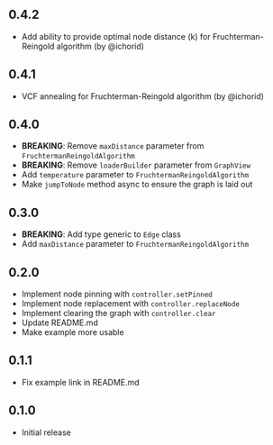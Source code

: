 ## 0.4.2

- Add ability to provide optimal node distance (k) for Fruchterman-Reingold algorithm (by @ichorid)

## 0.4.1

- VCF annealing for Fruchterman-Reingold algorithm (by @ichorid)

## 0.4.0

- **BREAKING**: Remove `maxDistance` parameter from `FruchtermanReingoldAlgorithm`
- **BREAKING**: Remove `loaderBuilder` parameter from `GraphView`
- Add `temperature` parameter to `FruchtermanReingoldAlgorithm`
- Make `jumpToNode` method async to ensure the graph is laid out

## 0.3.0

- **BREAKING**: Add type generic to `Edge` class
- Add `maxDistance` parameter to `FruchtermanReingoldAlgorithm`

## 0.2.0

- Implement node pinning with `controller.setPinned`
- Implement node replacement with `controller.replaceNode`
- Implement clearing the graph with `controller.clear`
- Update README.md
- Make example more usable

## 0.1.1

- Fix example link in README.md

## 0.1.0

- Initial release
